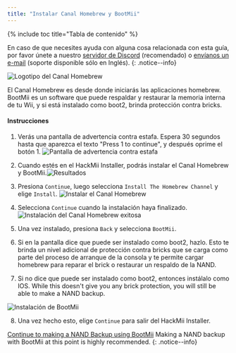 ```yaml
---
title: "Instalar Canal Homebrew y BootMii"
---
```


{% include toc title="Tabla de contenido" %}

En caso de que necesites ayuda con alguna cosa relacionada con esta guía, por favor únete a nuestro [servidor de Discord](https://discord.gg/b4Y7jfD) (recomendado) o [envíanos un e-mail](mailto:support@riiconnect24.net) (soporte disponible sólo en Inglés).
{: .notice--info}

![Logotipo del Canal Homebrew](/images/hbc.png)

El Canal Homebrew es desde donde iniciarás las aplicaciones homebrew. BootMii es un software que puede respaldar y restaurar la memoria interna de tu Wii, y si está instalado como boot2, brinda protección contra bricks.

#### Instrucciones

1. Verás una pantalla de advertencia contra estafa. Espera 30 segundos hasta que aparezca el texto "Press 1 to continue", y después oprime el botón 1. ![Pantalla de advertencia contra estafa](/images/Wii/ScamScreen.png)

2. Cuando estés en el HackMii Installer, podrás instalar el Canal Homebrew y BootMii.![Resultados](/images/Wii/Results.png)

3. Presiona `Continue`, luego selecciona `Install The Homebrew Channel` y elige `Install`. ![Instalar el Canal Homebrew](/images/Wii/InstallHomebrewChannel.png)

4. Selecciona `Continue` cuando la instalación haya finalizado. ![Instalación del Canal Homebrew exitosa](/images/Wii/SuccessHBC.png)

5. Una vez instalado, presiona `Back` y selecciona `BootMii`.
6. Si en la pantalla dice que puede ser instalado como boot2, hazlo. Esto te brinda un nivel adicional de protección contra bricks que se carga como parte del proceso de arranque de la consola y te permite cargar homebrew para reparar el brick o restaurar un respaldo de la NAND.
7. Si no dice que puede ser instalado como boot2, entonces instálalo como IOS. While this doesn't give you any brick protection, you will still be able to make a NAND backup.

![Instalación de BootMii](/images/Wii/InstallBootMii.jpg)

8. Una vez hecho esto, elige `Continue` para salir del HackMii Installer.

[Continue to making a NAND Backup using BootMii](bootmii) Making a NAND backup with BootMii at this point is highly recommended.
{: .notice--info}
